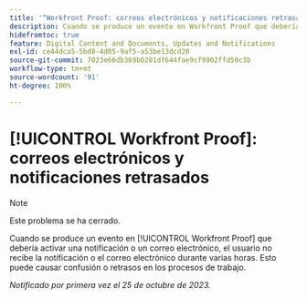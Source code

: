 ```yaml
---
title: '“Workfront Proof: correos electrónicos y notificaciones retrasados”'
description: Cuando se produce un evento en Workfront Proof que debería activar una notificación o un correo electrónico, el usuario no recibe la notificación o el correo electrónico durante varias horas. Esto puede causar confusión o retrasos en los procesos de trabajo.
hidefromtoc: true
feature: Digital Content and Documents, Updates and Notifications
exl-id: ce44dca5-5bd8-4d05-9af5-a53be13dcd20
source-git-commit: 7023e66db369b0281df644fae9cf9902ffd59c3b
workflow-type: tm+mt
source-wordcount: '91'
ht-degree: 100%

---
```


# [!UICONTROL Workfront Proof]: correos electrónicos y notificaciones retrasados

>[!NOTE]
>
>Este problema se ha cerrado.

<!--WF and WFP TOCs-->

Cuando se produce un evento en [!UICONTROL Workfront Proof] que debería activar una notificación o un correo electrónico, el usuario no recibe la notificación o el correo electrónico durante varias horas. Esto puede causar confusión o retrasos en los procesos de trabajo.

_Notificado por primera vez el 25 de octubre de 2023._
